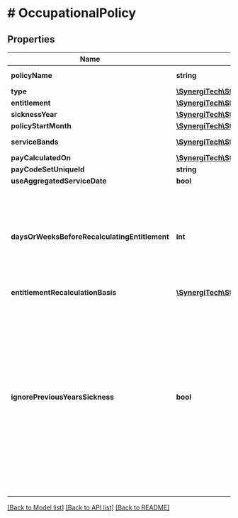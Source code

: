 # # OccupationalPolicy

## Properties

Name | Type | Description | Notes
------------ | ------------- | ------------- | -------------
**policyName** | **string** | The unique policy name |
**type** | [**\SynergiTech\Staffology\Model\OccupationalPolicyType**](OccupationalPolicyType.md) |  |
**entitlement** | [**\SynergiTech\Staffology\Model\OccupationalPolicyEntitlement**](OccupationalPolicyEntitlement.md) |  |
**sicknessYear** | [**\SynergiTech\Staffology\Model\OccupationalPolicySicknessYear**](OccupationalPolicySicknessYear.md) |  |
**policyStartMonth** | [**\SynergiTech\Staffology\Model\CalendarMonth**](CalendarMonth.md) |  | [optional]
**serviceBands** | [**\SynergiTech\Staffology\Model\ServiceBand[]**](ServiceBand.md) | Service Bands Json | [optional]
**payCalculatedOn** | [**\SynergiTech\Staffology\Model\OccupationalPolicyPayCalculatedOn**](OccupationalPolicyPayCalculatedOn.md) |  | [optional]
**payCodeSetUniqueId** | **string** |  | [optional]
**useAggregatedServiceDate** | **bool** |  | [optional]
**daysOrWeeksBeforeRecalculatingEntitlement** | **int** | How many days or weeks an employee needs to return to work before new entitlements are used in calculations | [optional]
**entitlementRecalculationBasis** | [**\SynergiTech\Staffology\Model\OccupationalPolicyEntitlementRecalculationBasis**](OccupationalPolicyEntitlementRecalculationBasis.md) |  | [optional]
**ignorePreviousYearsSickness** | **bool** | Defines whether any sickness that relates to a previous year&#39;s sickness entitlement should be included in the entitlement calculation,  or whether only sickness that is relevant to the current year&#39;s entitlement is taken into consideration | [optional]

[[Back to Model list]](../../README.md#models) [[Back to API list]](../../README.md#endpoints) [[Back to README]](../../README.md)
